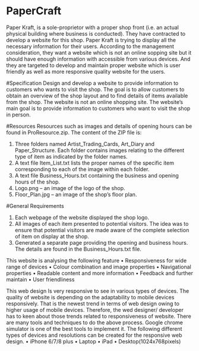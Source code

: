 # PaperCraft
Paper Kraft, is a sole-proprietor with a proper shop front (i.e. an actual physical building where 
business is conducted). They have contracted to develop a website for this shop.
Paper Kraft is trying to display all the necessary information for their users. According to the management consideration, they want a website which is not an online sopping site but it should have enough information with accessible from various devices. And they are targeted to develop and maintain proper website which is user friendly as well as more responsive quality website for the users.

#Specification
Design and develop a website to provide information to customers who 
wants to visit the shop. The goal is to allow customers to obtain an 
overview of the shop layout and to find details of items available 
from the shop. The website is not an online shopping site. The 
website’s main goal is to provide information to customers who want to 
visit the shop in person.

#Resources
Resources such as images and details of opening hours can be found in 
ProResource.zip. The content of the ZIP file is: 
1. Three folders named Artist_Trading_Cards, Art_Diary and 
Paper_Structure. Each folder contains images relating to the different 
type of item as indicated by the folder names. 
2. A text file Item_List.txt lists the proper names of the specific 
item corresponding to each of the image within each folder. 
3. A text file Business_Hours.txt containing the business and 
opening hours of the shop. 
4. Logo.png – an image of the logo of the shop. 
5. Floor_Plan.jpg – an image of the shop’s floor plan.

#General Requirements
1. Each webpage of the website displayed the shop logo. 
2. All images of each item presented to potential visitors. 
The idea was to ensure that potential visitors are made aware of 
the complete selection of item on display at the shop.
3. Generated a separate page providing the opening and business hours. 
The details are found in the Business_Hours.txt file. 

This website is analysing the following feature
•	Responsiveness for wide range of devices
•	Colour combination and image properties
•	Navigational properties
•	Readable content and more information
•	Feedback and further maintain
•	User friendliness 

This web design Is very responsive to see in various types of devices. The quality of website is depending on the adaptability to mobile devices responsively. That is the newest trend in terms of web design owing to higher usage of mobile devices. Therefore, the wed designer/ developer has to keen about those trends related to responsiveness of website.
There are many tools and techniques to do the above process. Google chrome simulator is one of the best tools to implement it. The following different types of devices and resolutions can be created for the responsive web design.
•	iPhone 6/7/8 plus
•	Laptop
•	iPad
•	Desktop(1024x768pixels)
